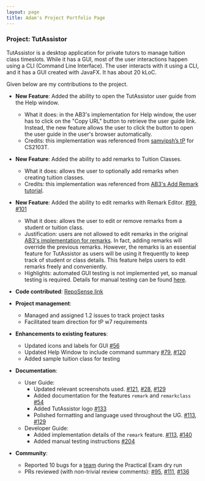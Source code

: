 ```yaml
---
layout: page
title: Adam's Project Portfolio Page
---
```


### Project: TutAssistor

TutAssistor is a desktop application for private tutors to manage tuition class timeslots. While it has a GUI, most of the user interactions happen using a CLI (Command Line Interface). The user interacts with it using a CLI, and it has a GUI created with JavaFX. It has about 20 kLoC.

Given below are my contributions to the project.

* **New Feature**: Added the ability to open the TutAssistor user guide from the Help window.
  * What it does: in the AB3's implementation for Help window, the user has to click on the "Copy URL" button to retrieve the user guide link. Instead, the new feature allows the user to click the button to open the user guide in the user's browser automatically.
  * Credits: this implementation was referenced from [samyipsh’s tP](https://github.com/samyipsh/tp) for CS2103T.

* **New Feature**: Added the ability to add remarks to Tuition Classes.
  * What it does: allows the user to optionally add remarks when creating tuition classes. 
  * Credits: this implementation was referenced from [AB3's Add Remark tutorial](https://nus-cs2103-ay2122s1.github.io/tp/tutorials/AddRemark.html).

* **New Feature**: Added the ability to edit remarks with Remark Editor. [\#99](https://github.com/AY2122S1-CS2103T-T12-4/tp/pull/99), [\#101](https://github.com/AY2122S1-CS2103T-T12-4/tp/pull/101)
  * What it does: allows the user to edit or remove remarks from a student or tuition class.
  * Justification: users are not allowed to edit remarks in the original [AB3's implementation for remarks](https://nus-cs2103-ay2122s1.github.io/tp/tutorials/AddRemark.html). In fact, adding remarks will override the previous remarks. However, the remarks is an essential feature for TutAssistor as users will be using it frequently to keep track of student or class details. This feature helps users to edit remarks freely and conveniently.
  * Highlights: automated GUI testing is not implemented yet, so manual testing is required. Details for manual testing can be found [here](https://ay2122s1-cs2103t-t12-4.github.io/tp/DeveloperGuide.html#editing-remarks).

* **Code contributed**: [RepoSense link](https://nus-cs2103-ay2122s1.github.io/tp-dashboard/?search=&sort=groupTitle&sortWithin=title&timeframe=commit&mergegroup=&groupSelect=groupByRepos&breakdown=true&checkedFileTypes=docs~functional-code~test-code~other&since=2021-09-17&tabOpen=true&tabType=authorship&tabAuthor=adam-ky&tabRepo=AY2122S1-CS2103T-T12-4%2Ftp%5Bmaster%5D&authorshipIsMergeGroup=false&authorshipFileTypes=docs~functional-code~test-code~other&authorshipIsBinaryFileTypeChecked=false)

* **Project management**:
  * Managed and assigned 1.2 issues to track project tasks
  * Facilitated team direction for tP w7 requirements

* **Enhancements to existing features**:
  * Updated icons and labels for GUI [\#56](https://github.com/AY2122S1-CS2103T-T12-4/tp/pull/56)
  * Updated Help Window to include command summary [\#79](https://github.com/AY2122S1-CS2103T-T12-4/tp/pull/79), [\#120](https://github.com/AY2122S1-CS2103T-T12-4/tp/pull/120/files)
  * Added sample tuition class for testing

* **Documentation**:
  * User Guide:
    * Updated relevant screenshots used. [\#121](https://github.com/AY2122S1-CS2103T-T12-4/tp/pull/121), [\#28](https://github.com/AY2122S1-CS2103T-T12-4/tp/pull/28), [\#129](https://github.com/AY2122S1-CS2103T-T12-4/tp/pull/129)
    * Added documentation for the features `remark` and `remarkclass` [\#54](https://github.com/AY2122S1-CS2103T-T12-4/tp/pull/54/files)
    * Added TutAssistor logo [\#133](https://github.com/AY2122S1-CS2103T-T12-4/tp/pull/133/files)
    * Polished formatting and language used throughout the UG. [\#113](https://github.com/AY2122S1-CS2103T-T12-4/tp/pull/113/files), [\#129](https://github.com/AY2122S1-CS2103T-T12-4/tp/pull/129/files)
  * Developer Guide:
    * Added implementation details of the `remark` feature. [\#113](https://github.com/AY2122S1-CS2103T-T12-4/tp/pull/113/files), [\#140](https://github.com/AY2122S1-CS2103T-T12-4/tp/pull/140)
    * Added manual testing instructions [\#204](https://github.com/AY2122S1-CS2103T-T12-4/tp/pull/204)

* **Community**:
  * Reported 10 bugs for a [team](https://github.com/AY2122S1-CS2103T-T10-3/tp) during the Practical Exam dry run 
  * PRs reviewed (with non-trivial review comments): [\#95](https://github.com/AY2122S1-CS2103T-T12-4/tp/pull/95), [\#111](https://github.com/AY2122S1-CS2103T-T12-4/tp/pull/111), [\#136](https://github.com/AY2122S1-CS2103T-T12-4/tp/pull/136)
